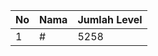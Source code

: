 | No | Nama            | Jumlah Level |
|----|-----------------|--------------|
| 1  | #    |    5258        |
